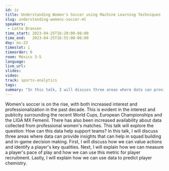 ```yaml
---
id: ic
title: Understanding Women's Soccer using Machine Learning Techniques
slug: understanding-womens-soccer-ml
speakers:
 - Lotte Bransen
time_start: 2023-04-25T16:20:00-06:00
time_end:   2023-04-25T16:55:00-06:00
day: mx-23
timeslot: i
timeorder: 0
room: México 3-5
language: 
live_url: 
slides: 
video: 
track: sports-analytics
tags:
summary: "In this talk, I will discuss three areas where data can provide insights that can help in squad building and in-game decision making."
---
```


Women's soccer is on the rise, with both increased interest and professionalization in the past decade. This is evident in the interest and publicity surrounding the recent World Cups, European Championships and the LIGA MX Femenil. There has also been increased availability about data collected from professional women's matches.
This talk will explore the question: How can this data help support teams? In this talk, I will discuss three areas where data can provide insights that can help in squad building and in-game decision making. First, I will discuss how we can value actions and identify a player's key qualities. Next, I will explain how we can measure a player's pace of play and how we can use this metric for player recruitment. Lastly, I will explain how we can use data to predict player chemistry.

